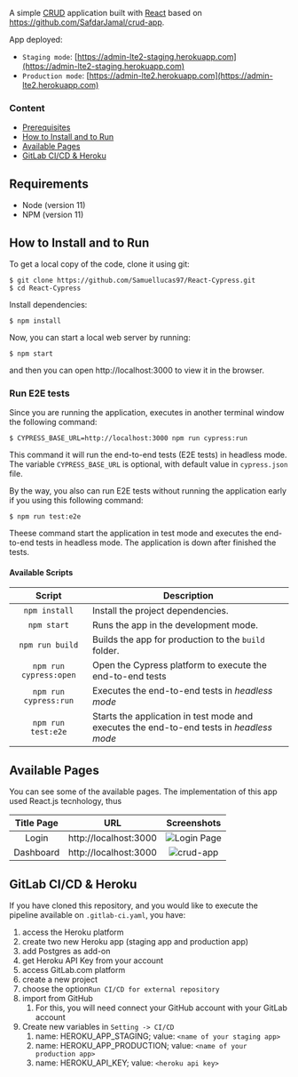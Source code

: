
A simple <a href="https://www.codecademy.com/articles/what-is-crud">CRUD</a> application built with <a href="https://reactjs.org">React</a> based on https://github.com/SafdarJamal/crud-app.

<!-- We use GitLab CI/CD & Heroku to execute the continuous delivery pipeline. You can found the GitLab version of this project here:  [https://gitlab.com/Samuellucas97/Admin-CI-CD](https://gitlab.com/Samuellucas97/Admin-CI-CD). -->

App deployed:
- `Staging mode`: [https://admin-lte2-staging.herokuapp.com](https://admin-lte2-staging.herokuapp.com)
- `Production mode`: [https://admin-lte2.herokuapp.com](https://admin-lte2.herokuapp.com)



### Content
- [Prerequisites](#prerequisites)
- [How to Install and to Run](#how-to-install-and-to-run)
- [Available Pages](#available-pages)
- [GitLab CI/CD & Heroku](#gitlab-cicd--heroku)


## Requirements 

- Node (version 11)
- NPM (version 11)


## How to Install and to Run

To get a local copy of the code, clone it using git:

```
$ git clone https://github.com/Samuellucas97/React-Cypress.git
$ cd React-Cypress
```

Install dependencies:

```
$ npm install
```

Now, you can start a local web server by running:

```
$ npm start
```

and then you can open http://localhost:3000 to view it in the browser.

### Run E2E tests 

Since you are running the application, executes in another terminal window the following command:

```
$ CYPRESS_BASE_URL=http://localhost:3000 npm run cypress:run
```

This command it will run the end-to-end tests (E2E tests) in headless mode. The variable `CYPRESS_BASE_URL` is optional, with default value in `cypress.json` file.

By the way, you also can run E2E tests without running the application early if you using this following command: 

```
$ npm run test:e2e
```
Theese command start the application in test mode and executes the end-to-end tests in headless mode. The application is down after finished the tests.

#### Available Scripts

| Script        | Description                                                             |
| :-------------: | ----------------------------------------------------------------------- |
| `npm install`     | Install the project dependencies.                                   |
| `npm start`     | Runs the app in the development mode.                                   |
| `npm run build` | Builds the app for production to the `build` folder.                    |
| `npm run cypress:open` | Open the Cypress platform to execute the end-to-end tests |
| `npm run cypress:run` | Executes the end-to-end tests in *headless mode* |
| `npm run test:e2e` | Starts the application in test mode and executes the end-to-end tests in *headless mode*  |


## Available Pages

You can see some of the available pages. The implementation of this app used React.js tecnhology, thus  



| Title Page |                URL               |              Screenshots             |
|:------------------------------------:|:------------------------------------:|:------------------------------------:|
| Login | http://localhost:3000 |          ![Login Page](img/login.png "Login Page")         |
| Dashboard | http://localhost:3000 |          ![crud-app](https://user-images.githubusercontent.com/48409548/94567114-8aa5ea80-0284-11eb-99f6-87401b099848.png)        |





## GitLab CI/CD & Heroku

If you have cloned this repository, and you would like to execute the pipeline available on `.gitlab-ci.yaml`, you have: 

1. access the Heroku platform
2. create two new Heroku app (staging app and production app)
3. add Postgres as add-on
4. get Heroku API Key from your account
5. access GitLab.com platform
6. create a new project
7. choose the option`Run CI/CD for external repository`
8. import from GitHub 
   1. For this, you will need connect your GitHub account with your GitLab account
9. Create new variables in `Setting -> CI/CD`
   1. name: HEROKU_APP_STAGING; value: `<name of your staging app>`
   2. name: HEROKU_APP_PRODUCTION; value: `<name of your production app>`
   3. name: HEROKU_API_KEY; value: `<heroku api key>`